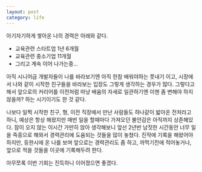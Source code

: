 ```yaml
---
layout: post
category: life
---
```


아기자기하게 쌓아온 나의 경력은 아래와 같다.

- 교육관련 스타트업 1년 6개월
- 교육관련 중소기업 11개월
- 그리고 계속 이어 나가는중...

아직 시니어급 개발자들이 나를 바라보기엔 아직 한참 배워야하는 풋내기 이고, 시장에서 나와 같이 시작한 친구들을 바라보는 입장도 그렇게 생각하는 경우가 많다.
그렇다고 해서 앞으로의 커리어를 이전처럼 마냥 배움의 자세로 일관하기엔 이젠 좀 변해야 하지 않을까? 하는 시기이기도 한 것 같다.

나보다 일찍 시작한 친구, 형, 이전 직장에서 만난 사람들도 하나같이 밟아온 전처라고 하니, 예상은 항상 해왔지만 매번 일을 할때마다 가져오던 불안감은 아직까지 상존해있다.
잠이 오지 않는 이시간 가만히 앉아 생각해보니 앞선 2년반 남짓한 시간동안 너무 일을 즉흥으로 해와서 경력관리에 도움되는 것들을 많이 놓쳤다.
진작에 기록을 해왔어야 하지만, 등한시에 온 나를 보며 앞으로는 경력관리도 좀 하고, 까먹기전에 적어놓거나, 앞으로 적을 것들을 이곳에 기록해두려 한다.

아무쪼록 이번 기회는 진득하니 이어졌으면 좋겠다.
